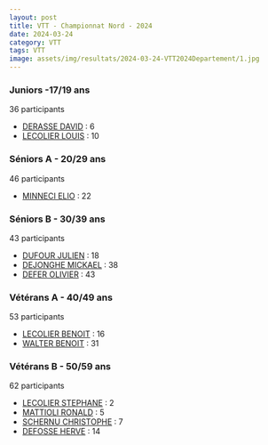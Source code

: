 ```yaml
---
layout: post
title: VTT - Championnat Nord - 2024
date: 2024-03-24
category: VTT
tags: VTT
image: assets/img/resultats/2024-03-24-VTT2024Departement/1.jpg
---
```


### Juniors -17/19 ans
36 participants
- [DERASSE DAVID](https://teamspecializedlille.github.io/coureurs/derassedavid) : 6
- [LECOLIER LOUIS](https://teamspecializedlille.github.io/coureurs/lecolierlouis) : 10

### Séniors A - 20/29 ans
46 participants
- [MINNECI ELIO](https://teamspecializedlille.github.io/coureurs/minnecielio) : 22

### Séniors B - 30/39 ans
43 participants
- [DUFOUR JULIEN](https://teamspecializedlille.github.io/coureurs/dufourjulien) : 18
- [DEJONGHE MICKAEL](https://teamspecializedlille.github.io/coureurs/dejonghemickael) : 38
- [DEFER OLIVIER](https://teamspecializedlille.github.io/coureurs/deferolivier) : 43

### Vétérans A - 40/49 ans
53 participants
- [LECOLIER BENOIT](https://teamspecializedlille.github.io/coureurs/lecolierbenoit) : 16
- [WALTER BENOIT](https://teamspecializedlille.github.io/coureurs/walterbenoit) : 31

### Vétérans B - 50/59 ans
62 participants
- [LECOLIER STEPHANE](https://teamspecializedlille.github.io/coureurs/lecolierstephane) : 2
- [MATTIOLI RONALD](https://teamspecializedlille.github.io/coureurs/mattiolironald) : 5
- [SCHERNU CHRISTOPHE](https://teamspecializedlille.github.io/coureurs/schernuchristophe) : 7
- [DEFOSSE HERVE](https://teamspecializedlille.github.io/coureurs/defosseherve) : 14

